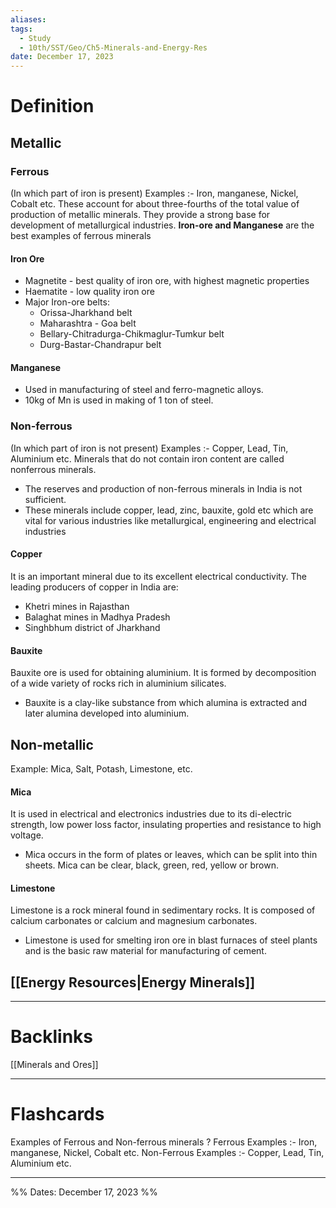 ```yaml
---
aliases: 
tags:
  - Study
  - 10th/SST/Geo/Ch5-Minerals-and-Energy-Res
date: December 17, 2023
---
```

# Definition
## Metallic
### Ferrous
(In which part of iron is present) 
Examples :- Iron, manganese, Nickel, Cobalt etc. These account for about three-fourths of the total value of production of metallic minerals. They provide a strong base for development of metallurgical industries. **Iron-ore and Manganese** are the best examples of  ferrous minerals
#### Iron Ore
- Magnetite - best quality of iron ore, with highest magnetic properties
- Haematite - low quality iron ore
- Major Iron-ore belts:
	- Orissa-Jharkhand belt
	- Maharashtra - Goa belt
	- Bellary-Chitradurga-Chikmaglur-Tumkur belt
	- Durg-Bastar-Chandrapur belt
#### Manganese
- Used in manufacturing of steel and ferro-magnetic alloys.
- 10kg of Mn is used in making of 1 ton of steel.
### Non-ferrous
(In which part of iron is not present) 
Examples :- Copper, Lead, Tin, Aluminium etc. Minerals that do not contain iron content are called nonferrous minerals.
- The reserves and production of non-ferrous minerals in India is not sufficient.
- These minerals include copper, lead, zinc, bauxite, gold etc which are vital for various industries like metallurgical, engineering and electrical industries
#### Copper
It is an important mineral due to its excellent electrical conductivity.
The leading producers of copper in India are:
- Khetri mines in Rajasthan
- Balaghat mines in Madhya Pradesh
- Singhbhum district of Jharkhand
#### Bauxite
Bauxite ore is used for obtaining aluminium. It is formed by decomposition of a wide variety of rocks rich in aluminium silicates.
- Bauxite is a clay-like substance from which alumina is extracted and later alumina developed into aluminium.
## Non-metallic
Example: Mica, Salt, Potash, Limestone, etc.
#### Mica
It is used in electrical and electronics industries due to its di-electric strength, low power loss factor, insulating properties and resistance to high voltage.
- Mica occurs in the form of plates or leaves, which can be split into thin sheets. Mica can be clear, black, green, red, yellow or brown.
#### Limestone
Limestone is a rock mineral found in sedimentary rocks. It is composed of calcium carbonates or calcium and magnesium carbonates.
- Limestone is used for smelting iron ore in blast furnaces of steel plants and is the basic raw material for manufacturing of cement.
## [[Energy Resources|Energy Minerals]]

---
# Backlinks
[[Minerals and Ores]]

---
# Flashcards

Examples of Ferrous and Non-ferrous minerals
?
Ferrous Examples :- Iron, manganese, Nickel, Cobalt etc.
Non-Ferrous Examples :- Copper, Lead, Tin, Aluminium etc.
<!--SR:!2024-03-18,49,240--> 


---

%%
Dates: December 17, 2023
%%